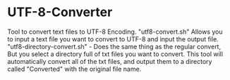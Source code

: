 # UTF-8-Converter
Tool to convert text files to UTF-8 Encoding.
"utf8-convert.sh" Allows you to input a text file you want to convert to UTF-8 and input the output file.
"utf8-directory-convert.sh" - Does the same thing as the regular convert, But you select a directory full of txt files you want to convert. This tool will automatically convert all of the txt files, and output them to a directory called "Converted" with the original file name.
